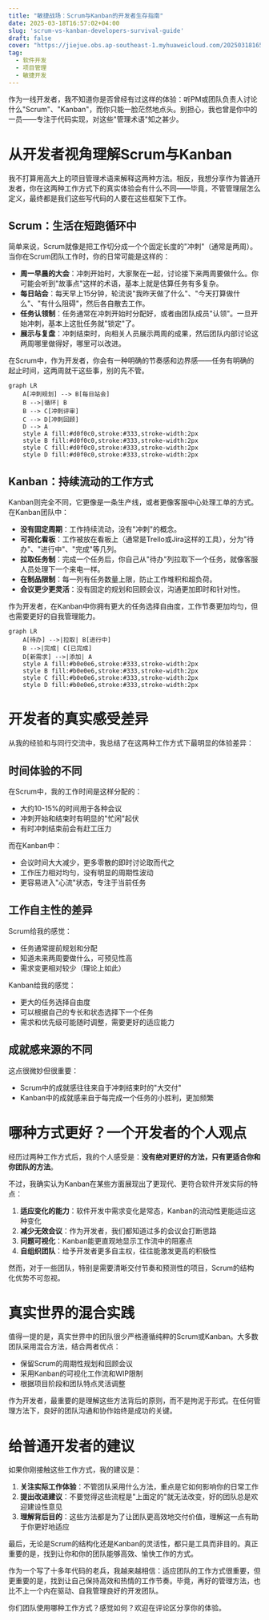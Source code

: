 ```yaml
---
title: "敏捷战场：Scrum与Kanban的开发者生存指南"
date: 2025-03-18T16:57:02+04:00
slug: 'scrum-vs-kanban-developers-survival-guide'
draft: false
cover: "https://jiejue.obs.ap-southeast-1.myhuaweicloud.com/20250318165917141.webp"
tag:
  - 软件开发
  - 项目管理
  - 敏捷开发
---
```


作为一线开发者，我不知道你是否曾经有过这样的体验：听PM或团队负责人讨论什么"Scrum"、"Kanban"，而你只能一脸茫然地点头。别担心，我也曾是你中的一员——专注于代码实现，对这些"管理术语"知之甚少。

<!--more-->

# 从开发者视角理解Scrum与Kanban

我不打算用高大上的项目管理术语来解释这两种方法。相反，我想分享作为普通开发者，你在这两种工作方式下的真实体验会有什么不同——毕竟，不管管理层怎么定义，最终都是我们这些写代码的人要在这些框架下工作。

## Scrum：生活在短跑循环中

简单来说，Scrum就像是把工作切分成一个个固定长度的"冲刺"（通常是两周）。当你在Scrum团队工作时，你的日常可能是这样的：

* **周一早晨的大会**：冲刺开始时，大家聚在一起，讨论接下来两周要做什么。你可能会听到"故事点"这样的术语，基本上就是估算任务有多复杂。
* **每日站会**：每天早上15分钟，轮流说"我昨天做了什么"、"今天打算做什么"、"有什么阻碍"，然后各自散去工作。
* **任务认领制**：任务通常在冲刺开始时分配好，或者由团队成员"认领"。一旦开始冲刺，基本上这批任务就"锁定"了。
* **展示与复盘**：冲刺结束时，向相关人员展示两周的成果，然后团队内部讨论这两周哪里做得好，哪里可以改进。

在Scrum中，作为开发者，你会有一种明确的节奏感和边界感——任务有明确的起止时间，这两周就干这些事，别的先不管。

```mermaid
graph LR
    A[冲刺规划] --> B[每日站会]
    B -->|循环| B
    B --> C[冲刺评审]
    C --> D[冲刺回顾]
    D --> A
    style A fill:#d0f0c0,stroke:#333,stroke-width:2px
    style B fill:#d0f0c0,stroke:#333,stroke-width:2px
    style C fill:#d0f0c0,stroke:#333,stroke-width:2px
    style D fill:#d0f0c0,stroke:#333,stroke-width:2px
```

## Kanban：持续流动的工作方式

Kanban则完全不同，它更像是一条生产线，或者更像客服中心处理工单的方式。在Kanban团队中：

* **没有固定周期**：工作持续流动，没有"冲刺"的概念。
* **可视化看板**：工作被放在看板上（通常是Trello或Jira这样的工具），分为"待办"、"进行中"、"完成"等几列。
* **拉取任务制**：完成一个任务后，你自己从"待办"列拉取下一个任务，就像客服人员处理下一个来电一样。
* **在制品限制**：每一列有任务数量上限，防止工作堆积和超负荷。
* **会议更少更灵活**：没有固定的规划和回顾会议，沟通更加即时和针对性。

作为开发者，在Kanban中你拥有更大的任务选择自由度，工作节奏更加均匀，但也需要更好的自我管理能力。

```mermaid
graph LR
    A[待办] -->|拉取| B[进行中]
    B -->|完成| C[已完成]
    D[新需求] -->|添加| A
    style A fill:#b0e0e6,stroke:#333,stroke-width:2px
    style B fill:#b0e0e6,stroke:#333,stroke-width:2px
    style C fill:#b0e0e6,stroke:#333,stroke-width:2px
    style D fill:#b0e0e6,stroke:#333,stroke-width:2px
```

# 开发者的真实感受差异

从我的经验和与同行交流中，我总结了在这两种工作方式下最明显的体验差异：

## 时间体验的不同

在Scrum中，我的工作时间是这样分配的：
* 大约10-15%的时间用于各种会议
* 冲刺开始和结束时有明显的"忙闲"起伏
* 有时冲刺结束前会有赶工压力

而在Kanban中：
* 会议时间大大减少，更多零散的即时讨论取而代之
* 工作压力相对均匀，没有明显的周期性波动
* 更容易进入"心流"状态，专注于当前任务

## 工作自主性的差异

Scrum给我的感觉：
* 任务通常提前规划和分配
* 知道未来两周要做什么，可预见性高
* 需求变更相对较少（理论上如此）

Kanban给我的感觉：
* 更大的任务选择自由度
* 可以根据自己的专长和状态选择下一个任务
* 需求和优先级可能随时调整，需要更好的适应能力

## 成就感来源的不同

这点很微妙但很重要：
* Scrum中的成就感往往来自于冲刺结束时的"大交付"
* Kanban中的成就感来自于每完成一个任务的小胜利，更加频繁

# 哪种方式更好？一个开发者的个人观点

经历过两种工作方式后，我的个人感受是：**没有绝对更好的方法，只有更适合你和你团队的方法**。

不过，我确实认为Kanban在某些方面展现出了更现代、更符合软件开发实际的特点：

1. **适应变化的能力**：软件开发中需求变化是常态，Kanban的流动性更能适应这种变化
2. **减少无效会议**：作为开发者，我们都知道过多的会议会打断思路
3. **问题可视化**：Kanban能更直观地显示工作流中的阻塞点
4. **自组织团队**：给予开发者更多自主权，往往能激发更高的积极性

然而，对于一些团队，特别是需要清晰交付节奏和预测性的项目，Scrum的结构化优势不可忽视。

# 真实世界的混合实践

值得一提的是，真实世界中的团队很少严格遵循纯粹的Scrum或Kanban。大多数团队采用混合方法，结合两者优点：

* 保留Scrum的周期性规划和回顾会议
* 采用Kanban的可视化工作流和WIP限制
* 根据项目阶段和团队特点灵活调整

作为开发者，最重要的是理解这些方法背后的原则，而不是拘泥于形式。在任何管理方法下，良好的团队沟通和协作始终是成功的关键。

# 给普通开发者的建议

如果你刚接触这些工作方式，我的建议是：

1. **关注实际工作体验**：不管团队采用什么方法，重点是它如何影响你的日常工作
2. **提出改进建议**：不要觉得这些流程是"上面定的"就无法改变，好的团队总是欢迎建设性意见
3. **理解背后目的**：这些方法都是为了让团队更高效地交付价值，理解这一点有助于你更好地适应

最后，无论是Scrum的结构化还是Kanban的灵活性，都只是工具而非目的。真正重要的是，找到让你和你的团队能够高效、愉快工作的方式。

作为一个写了十多年代码的老兵，我越来越相信：适应团队的工作方式很重要，但更重要的是，找到让自己保持高效和热情的工作节奏。毕竟，再好的管理方法，也比不上一个内在驱动、自我管理良好的开发团队。

你们团队使用哪种工作方式？感觉如何？欢迎在评论区分享你的体验。
